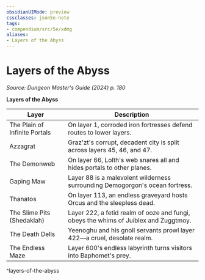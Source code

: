 ```yaml
---
obsidianUIMode: preview
cssclasses: json5e-note
tags:
- compendium/src/5e/xdmg
aliases:
- Layers of the Abyss
---
```

# Layers of the Abyss
*Source: Dungeon Master's Guide (2024) p. 180* 

**Layers of the Abyss**

| Layer | Description |
|-------|-------------|
| The Plain of Infinite Portals | On layer 1, corroded iron fortresses defend routes to lower layers. |
| Azzagrat | Graz'zt's corrupt, decadent city is split across layers 45, 46, and 47. |
| The Demonweb | On layer 66, Lolth's web snares all and hides portals to other planes. |
| Gaping Maw | Layer 88 is a malevolent wilderness surrounding Demogorgon's ocean fortress. |
| Thanatos | On layer 113, an endless graveyard hosts Orcus and the sleepless dead. |
| The Slime Pits (Shedaklah) | Layer 222, a fetid realm of ooze and fungi, obeys the whims of Juiblex and Zuggtmoy. |
| The Death Dells | Yeenoghu and his gnoll servants prowl layer 422—a cruel, desolate realm. |
| The Endless Maze | Layer 600's endless labyrinth turns visitors into Baphomet's prey. |
^layers-of-the-abyss